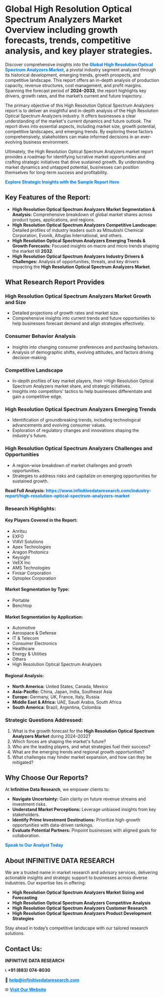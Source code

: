 <h1>Global High Resolution Optical Spectrum Analyzers Market Overview including growth forecasts, trends, competitive analysis, and key player strategies.</h1>
<p>
Discover comprehensive insights into the 
<a href="https://www.infinitivedataresearch.com/industry-report/high-resolution-optical-spectrum-analyzers-market" rel="dofollow" style="color: #007BFF; text-decoration: none;"><strong>Global High Resolution Optical Spectrum Analyzers Market</strong></a>, a pivotal industry segment analyzed through its historical development, emerging trends, growth prospects, and competitive landscape. This report offers an in-depth analysis of production capacity, revenue structures, cost management, and profit margins. Spanning the forecast period of <strong>2024–2033</strong>, the report highlights key drivers, growth rates, and the market’s current and future trajectory.
</p>
<p>
The primary objective of this High Resolution Optical Spectrum Analyzers report is to deliver an insightful and in-depth analysis of the High Resolution Optical Spectrum Analyzers industry. It offers businesses a clear understanding of the market's current dynamics and future outlook. The report dives into essential aspects, including market size, growth potential, competitive landscapes, and emerging trends. By exploring these factors comprehensively, stakeholders can make informed decisions in an ever-evolving business environment.
</p>
<p>
Ultimately, the High Resolution Optical Spectrum Analyzers market report provides a roadmap for identifying lucrative market opportunities and crafting strategic initiatives that drive sustained growth. By understanding market dynamics and untapped potential, businesses can position themselves for long-term success and profitability.
</p>
<p>
<a href="https://www.infinitivedataresearch.com/request-sample/reportId=111981" style="color: #007BFF; text-decoration: none;"><strong>Explore Strategic Insights with the Sample Report Here</strong></a>
</p>

<h2>Key Features of the Report:</h2>
<ul>
<li><strong>High Resolution Optical Spectrum Analyzers Market Segmentation & Analysis:</strong> Comprehensive breakdown of global market shares across product types, applications, and regions.</li>
<li><strong>High Resolution Optical Spectrum Analyzers Competitive Landscape:</strong> Detailed profiles of industry leaders such as Mitsubishi Chemical Corporation, Evonik, Altuglas International, and others.</li>
<li><strong>High Resolution Optical Spectrum Analyzers Emerging Trends & Growth Forecasts:</strong> Focused insights on macro and micro trends shaping the market till <strong>2032</strong>.</li>
<li><strong>High Resolution Optical Spectrum Analyzers Industry Drivers & Challenges:</strong> Analysis of opportunities, threats, and key drivers impacting the <strong>High Resolution Optical Spectrum Analyzers Market</strong>.</li>
</ul>

<h2>What Research Report Provides</h2>
<h3>High Resolution Optical Spectrum Analyzers Market Growth and Size</h3>
<ul>
<li>Detailed projections of growth rates and market size.</li>
<li>Comprehensive insights into current trends and future opportunities to help businesses forecast demand and align strategies effectively.</li>
</ul>

<h3>Consumer Behavior Analysis</h3>
<ul>
<li>Insights into changing consumer preferences and purchasing behaviors.</li>
<li>Analysis of demographic shifts, evolving attitudes, and factors driving decision-making.</li>
</ul>

<h3>Competitive Landscape</h3>
<ul>
<li>In-depth profiles of key market players, their >High Resolution Optical Spectrum Analyzers market share, and strategic initiatives.</li>
<li>Insights into competitors' tactics to help businesses differentiate and gain a competitive edge.</li>
</ul>

<h3>High Resolution Optical Spectrum Analyzers Emerging Trends</h3>
<ul>
<li>Identification of groundbreaking trends, including technological advancements and evolving consumer values.</li>
<li>Exploration of regulatory changes and innovations shaping the industry's future.</li>
</ul>

<h3>High Resolution Optical Spectrum Analyzers Challenges and Opportunities</h3>
<ul>
<li>A region-wise breakdown of market challenges and growth opportunities.</li>
<li>Strategies to address risks and capitalize on emerging opportunities for sustained growth.</li>
</ul>
<p><strong>Read Full Analysis:</strong> <a href="https://www.infinitivedataresearch.com/industry-report/high-resolution-optical-spectrum-analyzers-market" rel="dofollow" style="color: #007BFF; text-decoration: none;"><strong>https://www.infinitivedataresearch.com/industry-report/high-resolution-optical-spectrum-analyzers-market</strong></a></p>
<h3>Research Highlights:</h3>
<h4>Key Players Covered in the Report:</h4>
<ul><li>Anritsu</li><li>EXFO</li><li>VIAVI Solutions</li><li>Apex Technologies</li><li>Aragon Photonics</li><li>Keysight</li><li>VeEX Inc</li><li>AMS Technologies</li><li>Finisar Corporation</li><li>Optoplex Corporation</li></ul>
<h4>Market Segmentation by Type:</h4>
<ul><li>Portable</li><li>Benchtop</li></ul>
<h4>Market Segmentation by Application:</h4>
<ul><li>Automotive</li><li>Aerospace &amp; Defense</li><li>IT &amp; Telecom</li><li>Consumer Electronics</li><li>Healthcare</li><li>Energy &amp; Utilities</li><li>Others</li><li>High Resolution Optical Spectrum Analyzers</li></ul>

<h4>Regional Analysis:</h4>
<ul>
<li><strong>North America:</strong> United States, Canada, Mexico</li>
<li><strong>Asia-Pacific:</strong> China, Japan, India, Southeast Asia</li>
<li><strong>Europe:</strong> Germany, UK, France, Italy, Russia</li>
<li><strong>Middle East & Africa:</strong> UAE, Saudi Arabia, South Africa</li>
<li><strong>South America:</strong> Brazil, Argentina, Colombia</li>
</ul>

<h3>Strategic Questions Addressed:</h3>
<ol>
<li>What is the growth forecast for the <strong>High Resolution Optical Spectrum Analyzers Market</strong> during 2024–2032?</li>
<li>Which forces are shaping the market's future?</li>
<li>Who are the leading players, and what strategies fuel their success?</li>
<li>What are the emerging trends and regional growth opportunities?</li>
<li>What challenges may hinder market expansion, and how can they be mitigated?</li>
</ol>

<h2>Why Choose Our Reports?</h2>
<p>At <strong>Infinitive Data Research</strong>, we empower clients to:</p>
<ul>
<li><strong>Navigate Uncertainty:</strong> Gain clarity on future revenue streams and investment risks.</li>
<li><strong>Understand Market Perceptions:</strong> Leverage unbiased insights from key stakeholders.</li>
<li><strong>Identify Prime Investment Destinations:</strong> Prioritize high-growth opportunities with data-driven rankings.</li>
<li><strong>Evaluate Potential Partners:</strong> Pinpoint businesses with aligned goals for collaboration.</li>
</ul>
<p><a href="https://www.infinitivedataresearch.com/industry-report/high-resolution-optical-spectrum-analyzers-market" rel="dofollow" style="color: #007BFF; text-decoration: none;"><strong>Speak to Our Analyst Today</strong></a></p>

<h2>About INFINITIVE DATA RESEARCH</h2>
<p>We are a trusted name in market research and advisory services, delivering actionable insights and strategic support to businesses across diverse industries. Our expertise lies in offering:</p>
<ul>
<li><strong>High Resolution Optical Spectrum Analyzers Market Sizing and Forecasting</strong></li>
<li><strong>High Resolution Optical Spectrum Analyzers Competitive Analysis</strong></li>
<li><strong>High Resolution Optical Spectrum Analyzers Customer Research</strong></li>
<li><strong>High Resolution Optical Spectrum Analyzers Product Development Strategies</strong></li>
</ul>
<p>Stay ahead in today’s competitive landscape with our tailored research solutions.</p>

<h2>Contact Us:</h2>
<p><strong>INFINITIVE DATA RESEARCH</strong></p>
<p>📞 <strong>+91 (883) 074-8030</strong></p>
<p>📧 <strong><a href="mailto:help@infinitivedataresearch.com" style="color: #007BFF;">help@infinitivedataresearch.com</a></strong></p>
<p>🌐 <strong><a href="https://www.infinitivedataresearch.com" rel="dofollow" style="color: #007BFF;">Visit Our Website</a></strong></p>